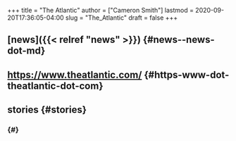 +++
title = "The Atlantic"
author = ["Cameron Smith"]
lastmod = 2020-09-20T17:36:05-04:00
slug = "The_Atlantic"
draft = false
+++

## [news]({{< relref "news" >}}) {#news--news-dot-md}


## <https://www.theatlantic.com/> {#https-www-dot-theatlantic-dot-com}


## stories {#stories}


###  {#}
